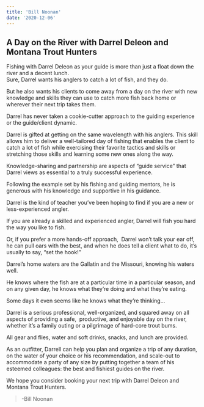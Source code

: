 ```yaml
---
title: 'Bill Noonan'
date: '2020-12-06'
---
```


## A Day on the River with Darrel Deleon and Montana Trout Hunters

Fishing with Darrel Deleon as your guide is more than just a float down the river and a decent lunch.  
Sure, Darrel wants his anglers to catch a lot of fish, and they do.

But he also wants his clients to come away from a day on the river with new knowledge and skills they can use to catch more fish back home or wherever their next trip takes them.

Darrel has never taken a cookie-cutter approach to the guiding experience or the guide/client dynamic.

Darrel is gifted at getting on the same wavelength with his anglers. This skill allows him to deliver a well-tailored day of fishing that enables the client to catch a lot of fish while exercising their favorite tactics and skills or stretching those skills and learning some new ones along the way.

Knowledge-sharing and partnership are aspects of “guide service” that Darrel views as essential to a truly successful experience.

Following the example set by his fishing and guiding mentors, he is generous with his knowledge and supportive in his guidance.

Darrel is the kind of teacher you’ve been hoping to find if you are a new or less-experienced angler.

If you are already a skilled and experienced angler, Darrel will fish you hard the way you like to fish.

Or, if you prefer a more hands-off approach,  Darrel won’t talk your ear off, he can pull oars with the best, and when he does tell a client what to do, it’s usually to say, “set the hook!”

Darrel’s home waters are the Gallatin and the Missouri, knowing his waters well.

He knows where the fish are at a particular time in a particular season, and on any given day, he knows what they’re doing and what they’re eating.

Some days it even seems like he knows what they’re thinking...

Darrel is a serious professional, well-organized, and squared away on all aspects of providing a safe,  productive, and enjoyable day on the river, whether it’s a family outing or a pilgrimage of hard-core trout bums.

All gear and flies, water and soft drinks, snacks, and lunch are provided.

As an outfitter, Darrell can help you plan and organize a trip of any duration, on the water of your choice or his recommendation, and scale-out to accommodate a party of any size by putting together a team of his esteemed colleagues: the best and fishiest guides on the river.

We hope you consider booking your next trip with Darrel Deleon and Montana Trout Hunters.

> \-Bill Noonan
